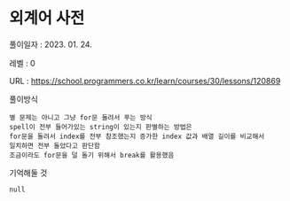 # 외계어 사전
풀이일자 : 2023. 01. 24.  
    
레벨 : 0   

URL : https://school.programmers.co.kr/learn/courses/30/lessons/120869  
    
풀이방식    

    별 문제는 아니고 그냥 for문 돌려서 푸는 방식
    spell이 전부 들어가있는 string이 있는지 판별하는 방법은
    for문을 돌려서 index를 전부 참조했는지 증가한 index 값과 배열 길이를 비교해서
    일치하면 전부 돌았다고 판단함
    조금이라도 for문을 덜 돌기 위해서 break를 활용했음


기억해둘 것  
    
    null
